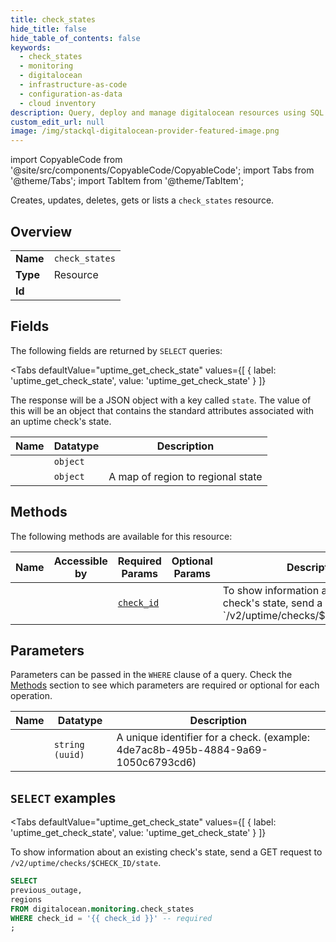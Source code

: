 ```yaml
--- 
title: check_states
hide_title: false
hide_table_of_contents: false
keywords:
  - check_states
  - monitoring
  - digitalocean
  - infrastructure-as-code
  - configuration-as-data
  - cloud inventory
description: Query, deploy and manage digitalocean resources using SQL
custom_edit_url: null
image: /img/stackql-digitalocean-provider-featured-image.png
---
```


import CopyableCode from '@site/src/components/CopyableCode/CopyableCode';
import Tabs from '@theme/Tabs';
import TabItem from '@theme/TabItem';

Creates, updates, deletes, gets or lists a <code>check_states</code> resource.

## Overview
<table><tbody>
<tr><td><b>Name</b></td><td><code>check_states</code></td></tr>
<tr><td><b>Type</b></td><td>Resource</td></tr>
<tr><td><b>Id</b></td><td><CopyableCode code="digitalocean.monitoring.check_states" /></td></tr>
</tbody></table>

## Fields

The following fields are returned by `SELECT` queries:

<Tabs
    defaultValue="uptime_get_check_state"
    values={[
        { label: 'uptime_get_check_state', value: 'uptime_get_check_state' }
    ]}
>
<TabItem value="uptime_get_check_state">

The response will be a JSON object with a key called `state`. The value of this will be an object that contains the standard attributes associated with an uptime check's state.

<table>
<thead>
    <tr>
    <th>Name</th>
    <th>Datatype</th>
    <th>Description</th>
    </tr>
</thead>
<tbody>
<tr>
    <td><CopyableCode code="previous_outage" /></td>
    <td><code>object</code></td>
    <td></td>
</tr>
<tr>
    <td><CopyableCode code="regions" /></td>
    <td><code>object</code></td>
    <td>A map of region to regional state</td>
</tr>
</tbody>
</table>
</TabItem>
</Tabs>

## Methods

The following methods are available for this resource:

<table>
<thead>
    <tr>
    <th>Name</th>
    <th>Accessible by</th>
    <th>Required Params</th>
    <th>Optional Params</th>
    <th>Description</th>
    </tr>
</thead>
<tbody>
<tr>
    <td><a href="#uptime_get_check_state"><CopyableCode code="uptime_get_check_state" /></a></td>
    <td><CopyableCode code="select" /></td>
    <td><a href="#parameter-check_id"><code>check_id</code></a></td>
    <td></td>
    <td>To show information about an existing check's state, send a GET request to `/v2/uptime/checks/$CHECK_ID/state`.</td>
</tr>
</tbody>
</table>

## Parameters

Parameters can be passed in the `WHERE` clause of a query. Check the [Methods](#methods) section to see which parameters are required or optional for each operation.

<table>
<thead>
    <tr>
    <th>Name</th>
    <th>Datatype</th>
    <th>Description</th>
    </tr>
</thead>
<tbody>
<tr id="parameter-check_id">
    <td><CopyableCode code="check_id" /></td>
    <td><code>string (uuid)</code></td>
    <td>A unique identifier for a check. (example: 4de7ac8b-495b-4884-9a69-1050c6793cd6)</td>
</tr>
</tbody>
</table>

## `SELECT` examples

<Tabs
    defaultValue="uptime_get_check_state"
    values={[
        { label: 'uptime_get_check_state', value: 'uptime_get_check_state' }
    ]}
>
<TabItem value="uptime_get_check_state">

To show information about an existing check's state, send a GET request to `/v2/uptime/checks/$CHECK_ID/state`.

```sql
SELECT
previous_outage,
regions
FROM digitalocean.monitoring.check_states
WHERE check_id = '{{ check_id }}' -- required
;
```
</TabItem>
</Tabs>
